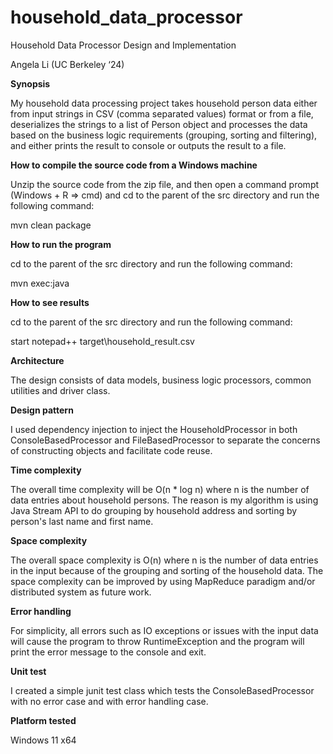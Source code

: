 # household_data_processor
Household Data Processor Design and Implementation

Angela Li (UC Berkeley ‘24)


**Synopsis**

My household data processing project takes household person data either from input strings in CSV (comma separated values) format or from a file, deserializes the strings to a list of Person object and processes the data based on the business logic requirements (grouping, sorting and filtering), and either prints the result to console or outputs the result to a file.


**How to compile the source code from a Windows machine**

Unzip the source code from the zip file, and then open a command prompt (Windows + R => cmd) and cd to the parent of the src directory and run the following command:

mvn clean package


**How to run the program**

cd to the parent of the src directory and run the following command:

mvn exec:java


**How to see results**

cd to the parent of the src directory and run the following command:

start notepad++ target\household_result.csv


**Architecture**

The design consists of data models, business logic processors, common utilities and driver class.
 
 
**Design pattern**

I used dependency injection to inject the HouseholdProcessor in both ConsoleBasedProcessor and FileBasedProcessor to separate the concerns of constructing objects and facilitate code reuse.


**Time complexity**

The overall time complexity will be O(n * log n) where n is the number of data entries about household persons. The reason is my algorithm is using Java Stream API to do grouping by household address and sorting by person's last name and first name.

**Space complexity**

The overall space complexity is O(n) where n is the number of data entries in the input because of the grouping and sorting of the household data. The space complexity can be improved by using MapReduce paradigm and/or distributed system as future work.

**Error handling**

For simplicity, all errors such as IO exceptions or issues with the input data will cause the program to throw RuntimeException and the program will print the error message to the console and exit.

**Unit test**

I created a simple junit test class which tests the ConsoleBasedProcessor with no error case and with error handling case.

**Platform tested**

Windows 11 x64

